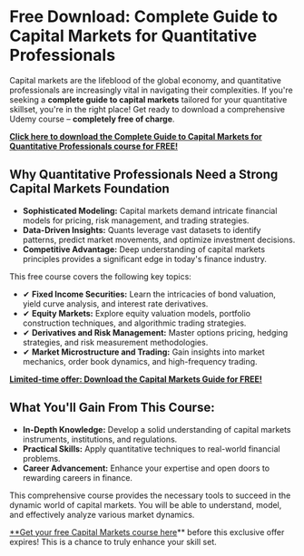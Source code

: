 # Free Download: Complete Guide to Capital Markets for Quantitative Professionals

Capital markets are the lifeblood of the global economy, and quantitative professionals are increasingly vital in navigating their complexities. If you're seeking a **complete guide to capital markets** tailored for your quantitative skillset, you're in the right place! Get ready to download a comprehensive Udemy course – **completely free of charge**.

[**Click here to download the Complete Guide to Capital Markets for Quantitative Professionals course for FREE!**](https://udemywork.com/complete-guide-to-capital-markets-for-quantitative-professionals)

## Why Quantitative Professionals Need a Strong Capital Markets Foundation

*   **Sophisticated Modeling:** Capital markets demand intricate financial models for pricing, risk management, and trading strategies.
*   **Data-Driven Insights:** Quants leverage vast datasets to identify patterns, predict market movements, and optimize investment decisions.
*   **Competitive Advantage:** Deep understanding of capital markets principles provides a significant edge in today's finance industry.

This free course covers the following key topics:

*   ✔ **Fixed Income Securities:** Learn the intricacies of bond valuation, yield curve analysis, and interest rate derivatives.
*   ✔ **Equity Markets:** Explore equity valuation models, portfolio construction techniques, and algorithmic trading strategies.
*   ✔ **Derivatives and Risk Management:** Master options pricing, hedging strategies, and risk measurement methodologies.
*   ✔ **Market Microstructure and Trading:** Gain insights into market mechanics, order book dynamics, and high-frequency trading.

[**Limited-time offer: Download the Capital Markets Guide for FREE!**](https://udemywork.com/complete-guide-to-capital-markets-for-quantitative-professionals)

## What You'll Gain From This Course:

*   **In-Depth Knowledge:** Develop a solid understanding of capital markets instruments, institutions, and regulations.
*   **Practical Skills:** Apply quantitative techniques to real-world financial problems.
*   **Career Advancement:** Enhance your expertise and open doors to rewarding careers in finance.

This comprehensive course provides the necessary tools to succeed in the dynamic world of capital markets. You will be able to understand, model, and effectively analyze various market dynamics.

[**Get your free Capital Markets course here](https://udemywork.com/complete-guide-to-capital-markets-for-quantitative-professionals)** before this exclusive offer expires! This is a chance to truly enhance your skill set.

